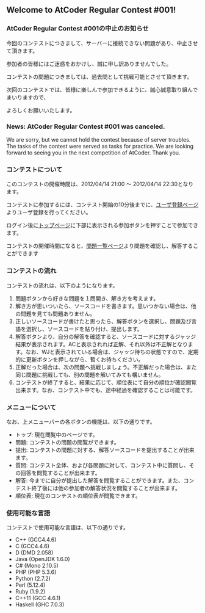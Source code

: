 
<div>

## **Welcome to AtCoder Regular Contest #001!**

<section>

<div>

### **AtCoder Regular Contest #001の中止のお知らせ**
今回のコンテストにつきまして、サーバーに接続できない問題があり、中止させて頂きます。

参加者の皆様にはご迷惑をおかけし、誠に申し訳ありませんでした。

コンテストの問題につきましては、過去問として挑戦可能とさせて頂きます。

次回のコンテストでは、皆様に楽しんで参加できるように、誠心誠意取り組んでまいりますので、

よろしくお願いいたします。


</div>

<div>

### **News: AtCoder Regular Contest #001 was canceled.**
We are sorry, but we cannot hold the contest because of server troubles.
The tasks of the contest were served as tasks for practice.
We are looking forward to seeing you in the next competition of AtCoder.
Thank you.

</div>

</section>

### **コンテストについて**

<section>
このコンテストの開催時間は、2012/04/14 21:00 ～ 2012/04/14 22:30となります。

コンテストに参加するには、コンテスト開始の10分後までに、<a href="https://atcoder.jp/contests/arc001/register">ユーザ登録ページ</a>よりユーザ登録を行ってください。

ログイン後に<a href="https://atcoder.jp/contests/arc001/">トップページ</a>に下部に表示される参加ボタンを押すことで参加できます。

コンテストの開催時間になると、<a href="https://atcoder.jp/contests/arc001/assignments">問題一覧ページ</a>より問題を確認し、解答することができます


### **コンテストの流れ**

<section>
コンテストの流れは、以下のようになります。


<ol>

<li>
問題ボタンから好きな問題を１問開き、解き方を考えます。
</li>

<li>
解き方が思いついたら、ソースコードを書きます。思いつかない場合は、他の問題を見ても問題ありません。
</li>

<li>
正しいソースコードが書けたと思ったら、解答ボタンを選択し、問題及び言語を選択し、ソースコードを貼り付け、提出します。
</li>

<li>
解答ボタンより、自分の解答を確認すると、ソースコードに対するジャッジ結果が表示されます。ACと表示されれば正解、それ以外は不正解となります。なお、WJと表示されている場合は、ジャッジ待ちの状態ですので、定期的に更新ボタンを押しながら、暫くお待ちください。
</li>

<li>
正解だった場合は、次の問題へ挑戦しましょう。不正解だった場合は、また同じ問題に挑戦しても、別の問題を解いてみても構いません。
</li>

<li>
コンテストが終了すると、結果に応じて、順位表にて自分の順位が確認閲覧出来ます。なお、コンテスト中でも、途中経過を確認することは可能です。
</li>

</ol>

</section>

### **メニューについて**
なお、上メニューバーの各ボタンの機能は、以下の通りです。


<ul>

<li>
トップ: 現在閲覧中のページです。
</li>

<li>
問題: コンテストの問題の閲覧ができます。
</li>

<li>
提出: コンテストの問題に対する、解答ソースコードを提出することが出来ます。
</li>

<li>
質問: コンテスト全体、および各問題に対して、コンテスト中に質問し、その回答を閲覧することが出来ます。
</li>

<li>
解答: 今までに自分が提出した解答を閲覧することができます。また、コンテスト終了後には他の参加者の解答状況を閲覧することが出来ます。
</li>

<li>
順位表: 現在のコンテストの順位表が閲覧できます。
</li>

</ul>

### **使用可能な言語**
コンテストで使用可能な言語は、以下の通りです。


<ul>

<li>
C++ (GCC4.4.6)
</li>

<li>
C (GCC4.4.6)
</li>

<li>
D (DMD 2.058)
</li>

<li>
Java (OpenJDK 1.6.0)
</li>

<li>
C# (Mono 2.10.5)
</li>

<li>
PHP (PHP 5.3.6)
</li>

<li>
Python (2.7.2)
</li>

<li>
Perl (5.12.4)
</li>

<li>
Ruby (1.9.2)
</li>

<li>
C++11 (GCC 4.6.1)
</li>

<li>
Haskell (GHC 7.0.3)
</li>

</ul>

</section>

</div>
